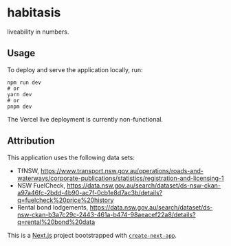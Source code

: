 # habitasis

liveability in numbers.

## Usage

To deploy and serve the application locally, run:

```
npm run dev
# or
yarn dev
# or
pnpm dev
```

The Vercel live deployment is currently non-functional.

## Attribution

This application uses the following data sets:

- TfNSW, https://www.transport.nsw.gov.au/operations/roads-and-waterways/corporate-publications/statistics/registration-and-licensing-1
- NSW FuelCheck, https://data.nsw.gov.au/search/dataset/ds-nsw-ckan-a97a46fc-2bdd-4b90-ac7f-0cb1e8d7ac3b/details?q=fuelcheck%20price%20history
- Rental bond lodgements, https://data.nsw.gov.au/search/dataset/ds-nsw-ckan-b3a7c29c-2443-461a-b474-98aeacef22a8/details?q=rental%20bond%20data

This is a [Next.js](https://nextjs.org/) project bootstrapped with [`create-next-app`](https://github.com/vercel/next.js/tree/canary/packages/create-next-app).
